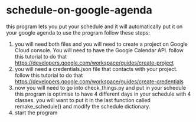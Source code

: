 # schedule-on-google-agenda
this program lets you put your schedule and it will automatically put it on your google agenda
to use the program follow these steps:
1.  you will need both files and you will need to create a project on Google Cloud console. You will need to have the Google Calendar API.
    follow this tutorial to do that https://developers.google.com/workspace/guides/create-project
2.  you will need a credentials.json file that contacts with your project.
    follow this tutorial to do that https://developers.google.com/workspace/guides/create-credentials
3.  now you will need to go into check_things.py and put in your schedule this program is optimise to have 4 different days in your schedule with 4 classes.
    you will want to put it in the last function called remake_schedule() and modify the schedule dictionary.
4.  start the program
